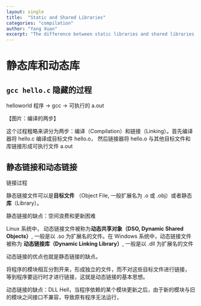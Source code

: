 ```yaml
---
layout: single
title:  "Static and Shared Libraries"
categories: "compilation"
author: "Yang Xuan"
excerpt: "The difference between static libraries and shared libraries."
---
```


# 静态库和动态库

## `gcc hello.c` 隐藏的过程

helloworld 程序 -> gcc -> 可执行的 a.out

【图片：编译的两步】

这个过程粗略来讲分为两步：编译（Compilation）和链接（Linking）。首先编译器将 hello.c 编译成目标文件 hello.o， 然后链接器将 hello.o 与其他目标文件和库链接形成可执行文件 a.out

## 静态链接和动态链接

链接过程

静态链接文件可以是**目标文件** （Object File, 一般扩展名为 .o 或 .obj）或者静态**库**（Library）。

静态链接的缺点：空间浪费和更新困难

Linux 系统中， 动态链接文件被称为**动态共享对象（DSO, Dynamic Shared Objects）**, 一般是以 .so 为扩展名的文件。在 Windows 系统中，动态链接文件被称为 **动态链接库（Dynamic Linking Library）**, 一般是以 .dll 为扩展名的文件

动态链接的优点也就是静态链接的缺点。

将程序的模块相互分割开来，形成独立的文件，而不对这些目标文件进行链接， 等到程序要运行时才进行链接，这就是动态链接的基本思想。

动态链接的缺点：DLL Hell，当程序依赖的某个模块更新之后，由于新的模块与旧的模块之间接口不兼容，导致原有程序无法运行，

